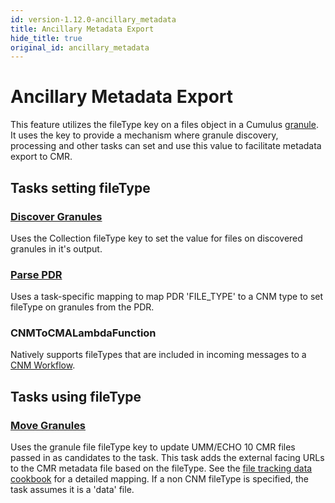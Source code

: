 ```yaml
---
id: version-1.12.0-ancillary_metadata
title: Ancillary Metadata Export
hide_title: true
original_id: ancillary_metadata
---
```


# Ancillary Metadata Export

This feature utilizes the fileType key on a files object in a Cumulus [granule](https://github.com/nasa/cumulus/blob/master/packages/api/models/schemas.js).  It uses the key  to provide a mechanism where granule discovery, processing and other tasks can set and use this value to facilitate metadata export to CMR.

## Tasks setting fileType

### [Discover Granules](../workflow_tasks/discover_granules)
  Uses the Collection fileType key to set the value for files on discovered granules in it's output.

### [Parse PDR](../workflow_tasks/parse_pdr)
  Uses a task-specific mapping to map PDR 'FILE_TYPE' to a CNM type to set fileType on granules from the PDR.

### CNMToCMALambdaFunction
  Natively supports fileTypes that are included in incoming messages to a [CNM Workflow](../data-cookbooks/cnm-workflow).

## Tasks using fileType

### [Move Granules](../workflow_tasks/move_granules)
  Uses the granule file fileType key to update UMM/ECHO 10 CMR files passed in as candidates to the task. This task adds the external facing URLs to the CMR metadata file based on the fileType.
  See the [file tracking data cookbook](../data-cookbooks/tracking-files#publish-to-cmr) for a detailed mapping.
  If a non CNM fileType is specified, the task assumes it is a 'data' file.
